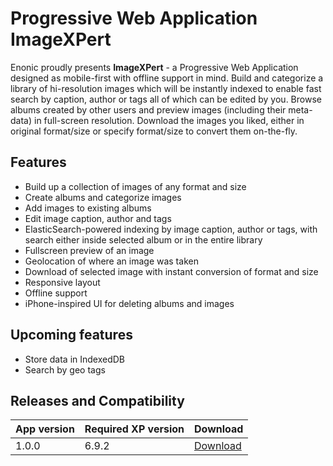 # Progressive Web Application ImageXPert

Enonic proudly presents **ImageXPert** - a Progressive Web Application designed as mobile-first with offline support in mind. Build and categorize a library of hi-resolution images which will be instantly indexed to enable fast search by caption, author or tags all of which can be edited by you. Browse albums created by other users and preview images (including their meta-data) in full-screen resolution. Download the images you liked, either in original format/size or specify format/size to convert them on-the-fly.

## Features

* Build up a collection of images of any format and size
* Create albums and categorize images
* Add images to existing albums
* Edit image caption, author and tags
* ElasticSearch-powered indexing by image caption, author or tags, with search either inside selected album or in the entire library
* Fullscreen preview of an image
* Geolocation of where an image was taken
* Download of selected image with instant conversion of format and size
* Responsive layout
* Offline support
* iPhone-inspired UI for deleting albums and images

## Upcoming features

* Store data in IndexedDB
* Search by geo tags

## Releases and Compatibility

| App version | Required XP version | Download |
| ----------- | ------------------- | -------- |
| 1.0.0 | 6.9.2 | [Download](http://repo.enonic.com/public/com/enonic/app/imagexpert/1.0.0/imagexpert-1.0.0.jar) |
